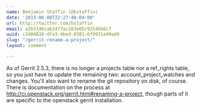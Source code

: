 ```yaml
---
name: Benjamin Staffin (@bstaffin)
date: '2013-06-08T22:27:40-04:00'
url: http://twitter.com/bstaffin
email: a2b3146cab2477ac103e05c92545b6cf
uuid: c2484838-dfa3-4bed-8381-6f9921a49ad9
slug: "/gerrit-rename-a-project/"
layout: comment

---
```


As of Gerrit 2.5.3, there is no longer a projects table nor a ref_rights table, so you just have to update the remaining two: account_project_watches and changes.  You'll also want to rename the git repository on disk, of course.  There is documentation on the process at http://ci.openstack.org/gerrit.html#renaming-a-project, though parts of it are specific to the openstack gerrit installation.
